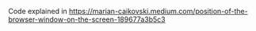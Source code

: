 Code explained in https://marian-caikovski.medium.com/position-of-the-browser-window-on-the-screen-189677a3b5c3